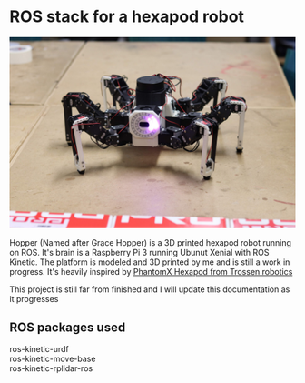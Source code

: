 # ROS stack for a hexapod robot

![Hopper](images/ucreate_pretty.JPG)

Hopper (Named after Grace Hopper) is a 3D printed hexapod robot running on ROS.
It's brain is a Raspberry Pi 3 running Ubunut Xenial with ROS Kinetic.
The platform is modeled and 3D printed by me and is still a work in progress. It's heavily inspired by [PhantomX Hexapod from Trossen robotics](http://www.trossenrobotics.com/phantomx-ax-hexapod.aspx)

This project is still far from finished and I will update this documentation as it progresses

## ROS packages used

ros-kinetic-urdf  
ros-kinetic-move-base  
ros-kinetic-rplidar-ros  
